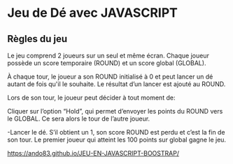 # Jeu de Dé avec JAVASCRIPT

## Règles du jeu

Le jeu comprend 2 joueurs sur un seul et même écran. Chaque joueur possède un score temporaire (ROUND) et un score global (GLOBAL).

À chaque tour, le joueur a son ROUND initialisé à 0 et peut lancer un dé autant de fois qu'il le souhaite. Le résultat d’un lancer est ajouté au ROUND.

Lors de son tour, le joueur peut décider à tout moment de:

Cliquer sur l’option “Hold”, qui permet d’envoyer les points du ROUND vers le GLOBAL. Ce sera alors le tour de l’autre joueur.

-Lancer le dé. S’il obtient un 1, son score ROUND est perdu et c’est la fin de son tour.
Le premier joueur qui atteint les 100 points sur global gagne le jeu.


https://ando83.github.io/JEU-EN-JAVASCRIPT-BOOSTRAP/
